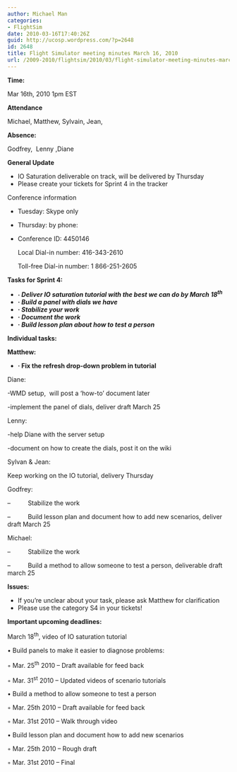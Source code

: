 ```yaml
---
author: Michael Man
categories:
- FlightSim
date: 2010-03-16T17:40:26Z
guid: http://ucosp.wordpress.com/?p=2648
id: 2648
title: Flight Simulator meeting minutes March 16, 2010
url: /2009-2010/flightsim/2010/03/flight-simulator-meeting-minutes-march-16-2010/
---
```


**Time:**

Mar 16th, 2010 1pm EST

**Attendance**

Michael, Matthew, Sylvain, Jean,

**Absence:**

Godfrey,  Lenny ,Diane

**General Update**

  * IO Saturation deliverable on track, will be delivered by Thursday
  * Please create your tickets for Sprint 4 in the tracker

Conference information

  * Tuesday: Skype only
  * Thursday: by phone:
  * Conference ID: 4450146
  
    Local Dial-in number: 416-343-2610
  
    Toll-free Dial-in number: 1 866-251-2605

**Tasks for Sprint 4:**

  * **· _Deliver IO saturation tutorial with the best we can do by March 18<sup>th</sup>_**
  * **· _Build a panel with dials we have_**
  * **· _Stabilize your work_**
  * **· _Document the work_**
  * **· _Build lesson plan about how to test a person_**

**Individual tasks:**

**Matthew:**

  * **· Fix the refresh drop-down problem in tutorial**

Diane:

-WMD setup,  will post a ‘how-to’ document later

-implement the panel of dials, deliver draft March 25

Lenny:

-help Diane with the server setup

-document on how to create the dials, post it on the wiki

Sylvan & Jean:

Keep working on the IO tutorial, delivery Thursday
  
Godfrey:

&#8211;          Stabilize the work

&#8211;          Build lesson plan and document how to add new scenarios, deliver draft March 25

Michael:

&#8211;          Stabilize the work

&#8211;          Build a method to allow someone to test a person, deliverable draft march 25

**Issues:**

  * If you’re unclear about your task, please ask Matthew for clarification
  * Please use the category S4 in your tickets!

**Important upcoming deadlines:**

March 18<sup>th</sup>, video of IO saturation tutorial
  
• Build panels to make it easier to diagnose problems:
  
◦ Mar. 25<sup>th</sup> 2010 &#8211; Draft available for feed back
  
◦ Mar. 31<sup>st</sup> 2010 &#8211; Updated videos of scenario tutorials
  
• Build a method to allow someone to test a person
  
◦ Mar. 25th 2010 &#8211; Draft available for feed back
  
◦ Mar. 31st 2010 &#8211; Walk through video
  
• Build lesson plan and document how to add new scenarios
  
◦ Mar. 25th 2010 &#8211; Rough draft
  
◦ Mar. 31st 2010 – Final